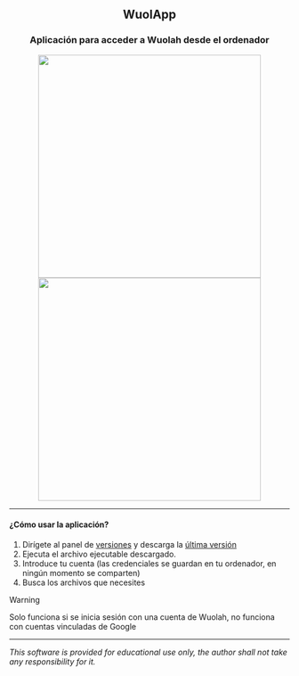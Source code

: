 <h2 align="center">
  WuolApp
</h2>

<h3 align="center">
  Aplicación para acceder a Wuolah desde el ordenador
</h3>

<p align="center">
  <img src="https://i.imgur.com/PVjytYx.png" width=400 />
  <img src="https://i.imgur.com/kVHUFuR.png" width=400 />
</p>

---

<h4>
  ¿Cómo usar la aplicación?
</h4>

1. Dirígete al panel de [versiones](https://github.com/amoraschi/WuolApp/releases) y descarga la [última versión](https://github.com/amoraschi/WuolApp/releases/latest)
2. Ejecuta el archivo ejecutable descargado.
3. Introduce tu cuenta (las credenciales se guardan en tu ordenador, en ningún momento se comparten)
4. Busca los archivos que necesites

> [!WARNING]
> Solo funciona si se inicia sesión con una cuenta de Wuolah, no funciona con cuentas vinculadas de Google

---

_This software is provided for educational use only, the author shall not take any responsibility for it._
